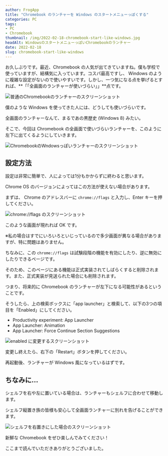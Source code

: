 ```yaml
---
author: FrogApp
title: "Chromebook のランチャーを Windows のスタートメニューっぽくする"
categories: PC
tags:
- PC
- Chromebook
thumbnail: /img/2022-02-18-chromebook-start-like-windows.jpg
headAlt: WindowsのスタートメニューっぽいChromebookのランチャー
date: 2022-02-18
slug: chromebook-start-like-windows
---
```



お久しぶりです。最近、Chromebook の人気が出てきていますね。僕も学校で使っていますが、結構気に入っています。コスパ最高ですし、 Windows のように複雑な設定がないので使いやすいです。しかし、一つ気になる点を挙げるとすれば、**「「全画面のランチャーが使いづらい」」**点です。

![普通のChromebookのランチャーのスクリーンショット](https://user-images.githubusercontent.com/75155258/154628667-f43003c2-c220-41bf-8b8b-cbfa6f20c627.jpg)

僕のような Windows を使ってきた人には、どうしても使いづらいです。

全画面のランチャーなんて、まるであの黒歴史 (Windows 8) みたい。

そこで、今回は Chromebook の全画面で使いづらいランチャーを、このように左下に出てくるようにしていきます。

![ChromebookのWndowsっぽいランチャーのスクリーンショット](https://user-images.githubusercontent.com/75155258/154628702-65cb88b6-a1f2-49f5-9cab-ba1c27c1772a.jpg)

## 設定方法

設定は非常に簡単で、人によっては1分もかからずに終わると思います。

<div class="alert-card">
  Chrome OS のバージョンによってはこの方法が使えない場合があります。
</div>

まずは、 Chrome のアドレスバーに `chrome://flags` と入力し、Enter キーを押してください。

![chrome://flags のスクリーンショット](https://user-images.githubusercontent.com/75155258/154647883-5cd0e3df-3f18-46e2-8ee6-5bed33f64a2f.jpg)

このような画面が現れれば OK です。

※私の場合はすでにいろいろといじっているので多少画面が異なる場合がありますが、特に問題はありません。

ちなみに、この `chrome://flags` は試験段階の機能を有効にしたり、逆に無効にしたりできるページです。

そのため、このページにある機能は正式実装されてしばらくすると削除されます。また、正式実装が見送られた場合にも削除されます。

つまり、将来的に Chromebook のランチャーが左下になる可能性があるということです。

そうしたら、上の検索ボックスに「app launcher」と検索して、以下の3つの項目を「Enabled」にしてください。

- Productivity experiment: App Launcher
- App Launcher: Animation
- App Launcher: Force Continue Section Suggestions

![enabled に変更するスクリーンショット](https://user-images.githubusercontent.com/75155258/154650285-4cd0f325-4a33-4977-895f-0bd4e8e2e7a2.jpg)

変更し終えたら、右下の「Restart」ボタンを押してください。

再起動後、ランチャーが Windows 風になっているはずです。

## ちなみに...

シェルフを右や左に置いている場合は、ランチャーもシェルフに合わせて移動します。

シェルフ縦置き族の皆様も安心して全画面ランチャーに別れを告げることができます。

![シェルフを右置きにした場合のスクリーンショット](https://user-images.githubusercontent.com/75155258/154661686-88d1069d-fe98-49e2-b05f-65234a5b1ee4.jpg)

新鮮な Chromebook をぜひ楽しんでみてください！

ここまで読んでいただきありがとうございました。

